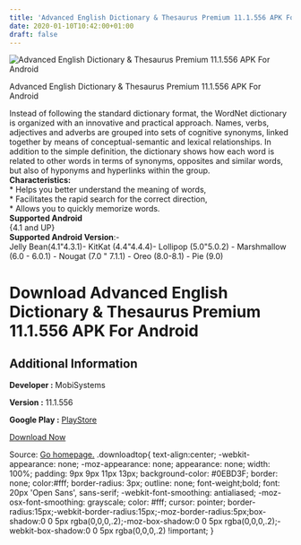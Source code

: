 ```yaml
---
title: 'Advanced English Dictionary & Thesaurus Premium 11.1.556 APK For Android'
date: 2020-01-10T10:42:00+01:00
draft: false
---
```


![Advanced English Dictionary & Thesaurus Premium 11.1.556 APK For Android](https://i1.wp.com/apkhome.net/wp-content/uploads/2020/01/Advanced-English-Dictionary-Thesaurus-Premium-11.1.556.png "Advanced English Dictionary & Thesaurus Premium 11.1.556 APK For Android")

  

Advanced English Dictionary & Thesaurus Premium 11.1.556 APK For Android

Instead of following the standard dictionary format, the WordNet dictionary is organized with an innovative and practical approach. Names, verbs, adjectives and adverbs are grouped into sets of cognitive synonyms, linked together by means of conceptual-semantic and lexical relationships. In addition to the simple definition, the dictionary shows how each word is related to other words in terms of synonyms, opposites and similar words, but also of hyponyms and hyperlinks within the group.  
**Characteristics:**  
\* Helps you better understand the meaning of words,  
\* Facilitates the rapid search for the correct direction,  
\* Allows you to quickly memorize words.  
**Supported Android**  
{4.1 and UP}  
**Supported Android Version**:-  
Jelly Bean(4.1"4.3.1)- KitKat (4.4"4.4.4)- Lollipop (5.0"5.0.2) - Marshmallow (6.0 - 6.0.1) - Nougat (7.0 " 7.1.1) - Oreo (8.0-8.1) - Pie (9.0)

Download Advanced English Dictionary & Thesaurus Premium 11.1.556 APK For Android
=================================================================================

Additional Information
----------------------

**Developer :** MobiSystems

**Version :** 11.1.556

**Google Play :** [PlayStore](https://play.google.com/store/apps/details?id=com.mobisystems.msdict.embedded.wireless.wordnet&hl=en)

  

[Download Now](https://store4app.co/post/advanced-english-dictionary-amp-thesaurus-premium-11-1-556-apk-for-android_1578647393)

  
Source: [Go homepage.](https://store4app.co/post/advanced-english-dictionary-amp-thesaurus-premium-11-1-556-apk-for-android_1578647393) .downloadtop{ text-align:center; -webkit-appearance: none; -moz-appearance: none; appearance: none; width: 100%; padding: 9px 9px 11px 13px; background-color: #0EBD3F; border: none; color:#fff; border-radius: 3px; outline: none; font-weight;bold; font: 20px 'Open Sans', sans-serif; -webkit-font-smoothing: antialiased; -moz-osx-font-smoothing: grayscale; color: #fff; cursor: pointer; border-radius:15px;-webkit-border-radius:15px;-moz-border-radius:5px;box-shadow:0 0 5px rgba(0,0,0,.2);-moz-box-shadow:0 0 5px rgba(0,0,0,.2);-webkit-box-shadow:0 0 5px rgba(0,0,0,.2) !important; }